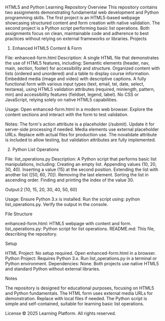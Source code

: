 HTML5 and Python Learning Repository
Overview
This repository contains two assignments demonstrating fundamental web development and Python programming skills. The first project is an HTML5-based webpage showcasing structured content and form creation with native validation. The second project is a Python script performing basic list operations. Both assignments focus on clean, maintainable code and adherence to best practices without relying on external frameworks or libraries.
Projects
1. Enhanced HTML5 Content & Form

File: enhanced-form.html
Description: A single HTML file that demonstrates the use of HTML5 features, including:
Semantic elements (header, nav, main, section, footer) for accessibility and structure.
Organized content with lists (ordered and unordered) and a table to display course information.
Embedded media (image and video) with descriptive captions.
A fully functional form with various input types (text, email, tel, date, select, textarea), using HTML5 validation attributes (required, minlength, pattern, min) and accessibility features (fieldset, legend, label).
No CSS or JavaScript, relying solely on native HTML5 capabilities.


Usage:
Open enhanced-form.html in a modern web browser.
Explore the content sections and interact with the form to test validation.


Notes:
The form's action attribute is a placeholder (/submit). Update it for server-side processing if needed.
Media elements use external placeholder URLs. Replace with actual files for production use.
The novalidate attribute is included to allow testing, but validation attributes are fully implemented.



2. Python List Operations

File: list_operations.py
Description: A Python script that performs basic list manipulations, including:
Creating an empty list.
Appending values (10, 20, 30, 40).
Inserting a value (15) at the second position.
Extending the list with another list ([50, 60, 70]).
Removing the last element.
Sorting the list in ascending order.
Finding and printing the index of the value 30.


Output:2
[10, 15, 20, 30, 40, 50, 60]


Usage:
Ensure Python 3.x is installed.
Run the script using: python list_operations.py.
Verify the output in the console.



File Structure

enhanced-form.html: HTML5 webpage with content and form.
list_operations.py: Python script for list operations.
README.md: This file, describing the repository.

Setup

HTML Project: No setup required. Open enhanced-form.html in a browser.
Python Project: Requires Python 3.x. Run list_operations.py in a terminal or Python environment.
Dependencies: None. Both projects use native HTML5 and standard Python without external libraries.

Notes

The repository is designed for educational purposes, focusing on HTML5 and Python fundamentals.
The HTML form uses external media URLs for demonstration. Replace with local files if needed.
The Python script is simple and self-contained, suitable for learning basic list operations.

License
© 2025 Learning Platform. All rights reserved.
